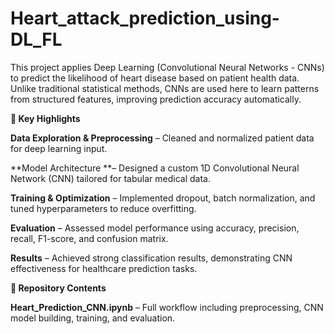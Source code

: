 # Heart_attack_prediction_using-DL_FL

This project applies Deep Learning (Convolutional Neural Networks - CNNs) to predict the likelihood of heart disease based on patient health data. Unlike traditional statistical methods, CNNs are used here to learn patterns from structured features, improving prediction accuracy automatically.

**🔹 Key Highlights**

**Data Exploration & Preprocessing** – Cleaned and normalized patient data for deep learning input.

**Model Architecture **– Designed a custom 1D Convolutional Neural Network (CNN) tailored for tabular medical data.

**Training & Optimization** – Implemented dropout, batch normalization, and tuned hyperparameters to reduce overfitting.

**Evaluation** – Assessed model performance using accuracy, precision, recall, F1-score, and confusion matrix.

**Results** – Achieved strong classification results, demonstrating CNN effectiveness for healthcare prediction tasks.

**📂 Repository Contents**

**Heart_Prediction_CNN.ipynb** – Full workflow including preprocessing, CNN model building, training, and evaluation.
